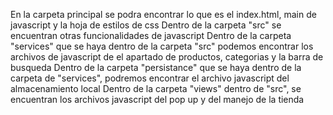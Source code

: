 En la carpeta principal se podra encontrar lo que es el index.html, main de javascript y la hoja de estilos de css
Dentro de la carpeta "src" se encuentran otras funcionalidades de javascript
Dentro de la carpeta "services" que se haya dentro de la carpeta "src" podemos encontrar los archivos de javascript de el apartado de productos, categorias y la barra de busqueda
Dentro de la carpeta "persistance" que se haya dentro de la carpeta de "services", podremos encontrar el archivo javascript del almacenamiento local
Dentro de la carpeta "views" dentro de "src", se encuentran los archivos javascript del pop up y del manejo de la tienda
